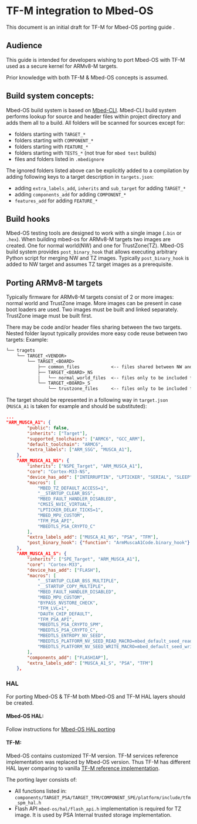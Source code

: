 # TF-M integration to Mbed-OS
This document is an initial draft for TF-M for Mbed-OS porting guide .

## Audience
This guide is intended for developers wishing to port Mbed-OS with TF-M used as a secure kernel for ARMv8-M targets.

Prior knowledge with both TF-M & Mbed-OS concepts is assumed.

## Build system concepts:
Mbed-OS build system is based on [Mbed-CLI](https://github.com/ARMmbed/mbed-cli).
Mbed-CLI build system performs lookup for source and header files within project directory and adds them all to a build. All folders will be scanned for sources except for:
- folders starting with `TARGET_*`
- folders starting with `COMPONENT_*`
- folders starting with `FEATURE_*`
- folders starting with `TESTS_*` (not true for `mbed test` builds)
- files and folders listed in `.mbedignore`

The ignored folders listed above can be explicitly added to a compilation by adding following keys to a target description in `targets.json`:
- adding `extra_labels_add`, `inherits` and `sub_target` for adding `TARGET_*`
- adding `components_add` for adding `COMPONENT_*`
- `features_add` for adding `FEATURE_*`

## Build hooks

Mbed-OS testing tools are designed to work with a single image (`.bin` or `.hex`).
When building mbed-os for ARMv8-M targets two images are created. One for normal world(NW) and one for TrustZone(TZ).
Mbed-OS build system provides `post_binary_hook` that allows executing arbitrary Python script for merging NW and TZ images. Typically `post_binary_hook` is added to NW target and assumes TZ target images as a prerequisite.

## Porting ARMv8-M targets

Typically firmware for ARMv8-M targets consist of 2 or more images: normal world and TrustZone image. More images can be present in case boot loaders are used.
Two images must be built and linked separately. TrustZone image must be built first.

There may be code and/or header files sharing between the two targets.
Nested folder layout typically provides more easy code reuse between two targets:
Example:

```txt
└── tragets
    └── TARGET_<VENDOR>
        └── TARGET_<BOARD>
            ├── common_files            <-- files shared between NW and TZ images
            ├── TARGET_<BOARD>_NS
            │   └── normal_world_files  <-- files only to be included for NW build
            └── TARGET_<BOARD>_S
                └── trustzone_files     <-- files only to be included for TZ build
```

The target should be represented in a following way in `target.json` (`MUSCA_A1` is taken for example and should be substituted):
```json
...
"ARM_MUSCA_A1": {
        "public": false,
        "inherits": ["Target"],
        "supported_toolchains": ["ARMC6", "GCC_ARM"],
        "default_toolchain": "ARMC6",
        "extra_labels": ["ARM_SSG", "MUSCA_A1"],
    },
    "ARM_MUSCA_A1_NS": {
        "inherits": ["NSPE_Target", "ARM_MUSCA_A1"],
        "core": "Cortex-M33-NS",
        "device_has_add": ["INTERRUPTIN", "LPTICKER", "SERIAL", "SLEEP", "USTICKER"],
        "macros": [
            "MBED_TZ_DEFAULT_ACCESS=1",
            "__STARTUP_CLEAR_BSS",
            "MBED_FAULT_HANDLER_DISABLED",
            "CMSIS_NVIC_VIRTUAL",
            "LPTICKER_DELAY_TICKS=1",
            "MBED_MPU_CUSTOM",
            "TFM_PSA_API",
            "MBEDTLS_PSA_CRYPTO_C"
        ],
        "extra_labels_add": ["MUSCA_A1_NS", "PSA", "TFM"],
        "post_binary_hook": {"function": "ArmMuscaA1Code.binary_hook"}
    },
    "ARM_MUSCA_A1_S": {
        "inherits": ["SPE_Target", "ARM_MUSCA_A1"],
        "core": "Cortex-M33",
        "device_has_add": ["FLASH"],
        "macros": [
            "__STARTUP_CLEAR_BSS_MULTIPLE",
            "__STARTUP_COPY_MULTIPLE",
            "MBED_FAULT_HANDLER_DISABLED",
            "MBED_MPU_CUSTOM",
            "BYPASS_NVSTORE_CHECK",
            "TFM_LVL=1",
            "DAUTH_CHIP_DEFAULT",
            "TFM_PSA_API",
            "MBEDTLS_PSA_CRYPTO_SPM",
            "MBEDTLS_PSA_CRYPTO_C",
            "MBEDTLS_ENTROPY_NV_SEED",
            "MBEDTLS_PLATFORM_NV_SEED_READ_MACRO=mbed_default_seed_read",
            "MBEDTLS_PLATFORM_NV_SEED_WRITE_MACRO=mbed_default_seed_write"
        ],
        "components_add": ["FLASHIAP"],
        "extra_labels_add": ["MUSCA_A1_S", "PSA", "TFM"]
    },
```

### HAL
For porting Mbed-OS & TF-M both Mbed-OS and TF-M HAL layers should be created.

#### Mbed-OS HAL:
Follow instructions for [Mbed-OS HAL porting](https://os.mbed.com/docs/mbed-os/v5.11/porting/porting-hal-modules.html)

#### TF-M:
Mbed-OS contains customized TF-M version. TF-M services reference implementation was replaced by Mbed-OS version. Thus TF-M has different HAL layer comparing to vanilla [TF-M reference implementation](https://git.trustedfirmware.org/trusted-firmware-m.git/about/).

The porting layer consists of:
- All functions listed in: `components/TARGET_PSA/TARGET_TFM/COMPONENT_SPE/platform/include/tfm_spm_hal.h`
- Flash API `mbed-os/hal/flash_api.h` implementation is required for TZ image. It is used by PSA Internal trusted storage implementation.